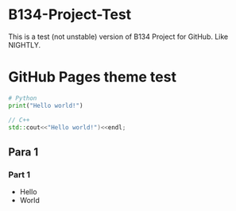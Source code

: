 # B134-Project-Test
This is a test (not unstable) version of B134 Project for GitHub. 
Like NIGHTLY.
# GitHub Pages theme test
```python
# Python
print("Hello world!")
```
```C++
// C++
std::cout<<"Hello world!")<<endl;
```
## Para 1
### Part 1
+ Hello
+ World
